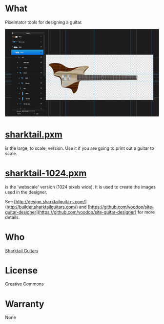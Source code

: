 # What

Pixelmator tools for designing a guitar.

![Screenshot](screenshot.png "Screenshot")

# [sharktail.pxm](https://github.com/voodoo/guitar-2d-tools/blob/master/sharktail.pxm) 

is the large, to scale, version. Use it if you are going to print out a guitar to scale.

# [sharktail-1024.pxm](https://github.com/voodoo/guitar-2d-tools/blob/master/sharktail-1024.pxm) 

is the 'webscale' version (1024 pixels wide).  It is used to create the images used in the designer.

See [http://design.sharktailguitars.com/](http://builder.sharktailguitars.com/) and [https://github.com/voodoo/site-guitar-designer](https://github.com/voodoo/site-guitar-designer) for more details.

# Who

[Sharktail Guitars](http://www.sharktailguitars.com)

# License

Creative Commons

# Warranty

None






